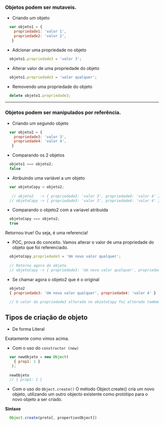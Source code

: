 ### Objetos podem ser mutaveis.

- Criando um objeto
```javascript
  var objeto1 = {
    propriedade1: 'valor 1',
    propriedade2: 'valor 2',
   }
```

- Adcionar uma propriedade no objeto
```javascript
  objeto1.propriedade3 = 'valor 3';
```

- Alterar valor de uma propriedade do objeto
```javascript
  objeto1.propriedade3 = 'valor qualquer';
```

- Removendo uma propriedade do objeto
```javascript
  delete objeto1.propriedade3;
```

---

### Objetos podem ser manipulados por referência.

- Criando um segundo objeto
```javascript
  var objeto2 = {
    propriedade3: 'valor 3',
    propriedade4: 'valor 4',
   }
```

- Comparando os 2 objetos
```javascript
  objeto1 === objeto2;
  false
```

- Atribuindo uma variável a um objeto
```javascript
  var objetoCopy = objeto2;
  
   // objeto2   -> { propriedade3: 'valor 3', propriedade4: 'valor 4' }
  // objetoCopy -> { propriedade3: 'valor 3', propriedade4: 'valor 4' }

```

- Comparando o objeto2 com a variavel atribuida
```javascript
  objetoCopy === objeto2;
  true
```
Retornou true! Ou seja, é uma referencia!

- POC, prova do conceito.
Vamos alterar o valor de uma propriedade do objeto que foi referenciado.
```javascript
  objetoCopy.propriedade3 = 'Um novo valor qualquer';
  
  // Retorno agora do objeto
  // objetoCopy -> { propriedade3: 'Um novo valor qualquer', propriedade4: 'valor 4' }
```

- Se chamar agora o objeto2 que é o original
```javascript
  objeto2
  { propriedade3: 'Um novo valor qualquer', propriedade4: 'valor 4' }
  
  // O valor da propriedade3 alterada no objetoCopy foi alterado tambem no pai, por que é objetoCopy foi criado por referência.

```


## Tipos de criação de objeto
- De forma Literal

Exatamente como vimos acima.

- Com o uso do `constructor (new)`
```javascript
  var newObjeto = new Object(
    { prop1: 1 }
   );
  
  newObjeto
  // { prop1: 1 }
```

- Com o uso do `Object.create()`
O método Object.create() cria um novo objeto, utilizando um outro objecto existente como protótipo para o novo objeto a ser criado.

**Sintaxe**
```javascript
  Object.create(proto[, propertiesObject])
```
